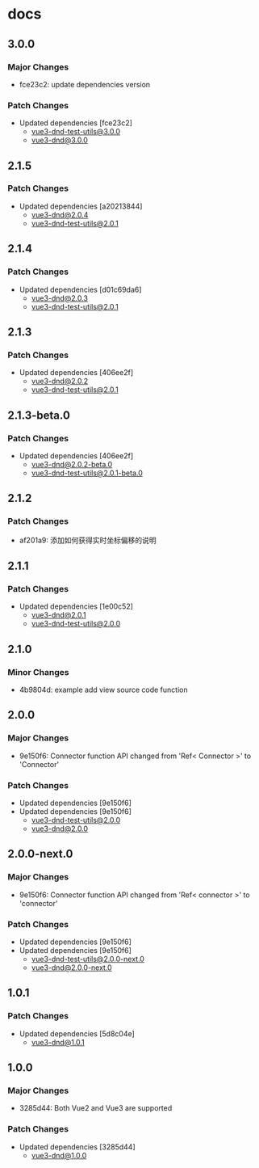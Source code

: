 # docs

## 3.0.0

### Major Changes

- fce23c2: update dependencies version

### Patch Changes

- Updated dependencies [fce23c2]
  - vue3-dnd-test-utils@3.0.0
  - vue3-dnd@3.0.0

## 2.1.5

### Patch Changes

- Updated dependencies [a20213844]
  - vue3-dnd@2.0.4
  - vue3-dnd-test-utils@2.0.1

## 2.1.4

### Patch Changes

- Updated dependencies [d01c69da6]
  - vue3-dnd@2.0.3
  - vue3-dnd-test-utils@2.0.1

## 2.1.3

### Patch Changes

- Updated dependencies [406ee2f]
  - vue3-dnd@2.0.2
  - vue3-dnd-test-utils@2.0.1

## 2.1.3-beta.0

### Patch Changes

- Updated dependencies [406ee2f]
  - vue3-dnd@2.0.2-beta.0
  - vue3-dnd-test-utils@2.0.1-beta.0

## 2.1.2

### Patch Changes

- af201a9: 添加如何获得实时坐标偏移的说明

## 2.1.1

### Patch Changes

- Updated dependencies [1e00c52]
  - vue3-dnd@2.0.1
  - vue3-dnd-test-utils@2.0.0

## 2.1.0

### Minor Changes

- 4b9804d: example add view source code function

## 2.0.0

### Major Changes

- 9e150f6: Connector function API changed from 'Ref< Connector >' to 'Connector'

### Patch Changes

- Updated dependencies [9e150f6]
- Updated dependencies [9e150f6]
  - vue3-dnd-test-utils@2.0.0
  - vue3-dnd@2.0.0

## 2.0.0-next.0

### Major Changes

- 9e150f6: Connector function API changed from 'Ref< connector >' to 'connector'

### Patch Changes

- Updated dependencies [9e150f6]
- Updated dependencies [9e150f6]
  - vue3-dnd-test-utils@2.0.0-next.0
  - vue3-dnd@2.0.0-next.0

## 1.0.1

### Patch Changes

- Updated dependencies [5d8c04e]
  - vue3-dnd@1.0.1

## 1.0.0

### Major Changes

- 3285d44: Both Vue2 and Vue3 are supported

### Patch Changes

- Updated dependencies [3285d44]
  - vue3-dnd@1.0.0
